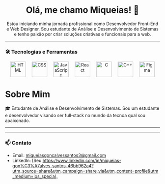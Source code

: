 <h1 align="center">Olá, me chamo Miqueias! 👋</h1>

<p align="center">
  Estou iniciando minha jornada profissional como Desenvolvedor Front-End e Web Designer. 
  Sou estudante de Análise e Desenvolvimento de Sistemas e tenho paixão por criar soluções criativas e funcionais para a web.
</p>

---

### 🛠️ Tecnologias e Ferramentas
<div align="center" style="display: flex; justify-content: center; gap: 20px; flex-wrap: wrap;">
  <img height="50" src="https://cdn.jsdelivr.net/gh/devicons/devicon/icons/html5/html5-original.svg" alt="HTML" style="transition: transform 0.3s;">
  <img height="50" src="https://cdn.jsdelivr.net/gh/devicons/devicon/icons/css3/css3-original.svg" alt="CSS" style="transition: transform 0.3s;">
  <img height="50" src="https://cdn.jsdelivr.net/gh/devicons/devicon/icons/javascript/javascript-original.svg" alt="JavaScript" style="transition: transform 0.3s;">
  <img height="50" src="https://cdn.jsdelivr.net/gh/devicons/devicon/icons/react/react-original.svg" alt="React" style="transition: transform 0.3s;">
  <img height="50" src="https://cdn.jsdelivr.net/gh/devicons/devicon/icons/c/c-original.svg" alt="C" style="transition: transform 0.3s;">
  <img height="50" src="https://cdn.jsdelivr.net/gh/devicons/devicon/icons/cplusplus/cplusplus-original.svg" alt="C++" style="transition: transform 0.3s;">
  <img height="50" src="https://cdn.jsdelivr.net/gh/devicons/devicon/icons/figma/figma-original.svg" alt="Figma" style="transition: transform 0.3s;">
</div>



  <h1>Sobre Mim</h1><p></p>
🎓 Estudante de Análise e Desenvolvimento de Sistemas.
Sou um estudante e desenvolvedor visando ser full-stack no mundo da tecnoa qual sou apaixonado.

---


---

### 📫 Contato
- Email: [miqueiasgoncalvessantos3@gmail.com](mailto:miqueiasgoncalvessantos3@gmail.com)
- LinkedIn: [Seu https://www.linkedin.com/in/miqueias-gon%C3%A7alves-santos-46bb962a4?utm_source=share&utm_campaign=share_via&utm_content=profile&utm_medium=ios_special_